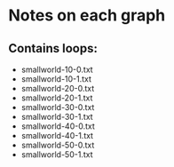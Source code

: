 # Notes on each graph

## Contains loops:

- smallworld-10-0.txt
- smallworld-10-1.txt
- smallworld-20-0.txt
- smallworld-20-1.txt
- smallworld-30-0.txt
- smallworld-30-1.txt
- smallworld-40-0.txt
- smallworld-40-1.txt
- smallworld-50-0.txt
- smallworld-50-1.txt
